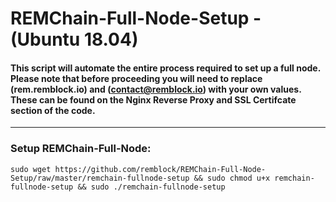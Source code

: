 # REMChain-Full-Node-Setup - (Ubuntu 18.04)

#### This script will automate the entire process required to set up a full node. Please note that before proceeding you will need to replace (rem.remblock.io) and (contact@remblock.io) with your own values. These can be found on the Nginx Reverse Proxy and SSL Certifcate section of the code.

***

### Setup REMChain-Full-Node:

```
sudo wget https://github.com/remblock/REMChain-Full-Node-Setup/raw/master/remchain-fullnode-setup && sudo chmod u+x remchain-fullnode-setup && sudo ./remchain-fullnode-setup
```
